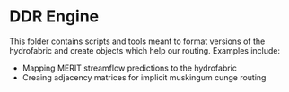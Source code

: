 # DDR Engine

This folder contains scripts and tools meant to format versions of the hydrofabric and create objects which help our routing. Examples include:
- Mapping MERIT streamflow predictions to the hydrofabric
- Creaing adjacency matrices for implicit muskingum cunge routing
